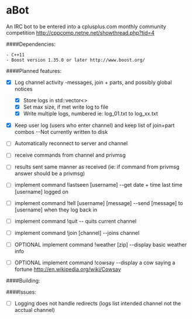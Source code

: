 aBot
====

An IRC bot to be entered into a cplusplus.com monthly 
community competition http://cppcomp.netne.net/showthread.php?tid=4

####Dependencies:

    - C++11
    - Boost version 1.35.0 or later http://www.boost.org/
    

####Planned features:

- [x] Log channel activity -messages, join + parts, and possibly global notices
    - [x] Store logs in std::vector<>
    - [x] Set max size, if met write log to file
    - [x] Write multiple logs, numbered ie: log_01.txt to log_xx.txt
- [x] Keep user log (users who enter channel) and keep list of join+part combos --Not currently written to disk
- [ ] Automatically reconnect to server and channel
- [ ] receive commands from channel and privmsg
- [ ] results sent same manner as received (ie: if command from privmsg answer should be a privmsg)
- [ ] implement command !lastseen [username] --get date + time last time [username] logged on
- [ ] implement command !tell [username] [message] --send [message] to [username] when they log back in
- [ ] implement command !quit -- quits current channel
- [ ] implement command !join [channel] --joins channel
- [ ] OPTIONAL implement command !weather [zip] --display basic weather info
- [ ] OPTIONAL implement command !cowsay --display a cow saying a fortune  http://en.wikipedia.org/wiki/Cowsay


####Building:


####Issues:

- [ ] Logging does not handle redirects (logs list intended channel not the acctual channel)
 
